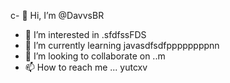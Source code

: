 c- 👋 Hi, I’m @DavvsBR
- 👀 I’m interested in .sfdfssFDS
- 🌱 I’m currently learning javasdfsdfppppppppnn
- 💞️ I’m looking to collaborate on ..m
- 📫 How to reach me ...
yutcxv
<!---
DavvsBR/DavvsBR is a ✨ special ✨ repository because its `README.md` (this file) appears on your GitHub profile.
You can click the Preview link to take a look at your changes.
--->
